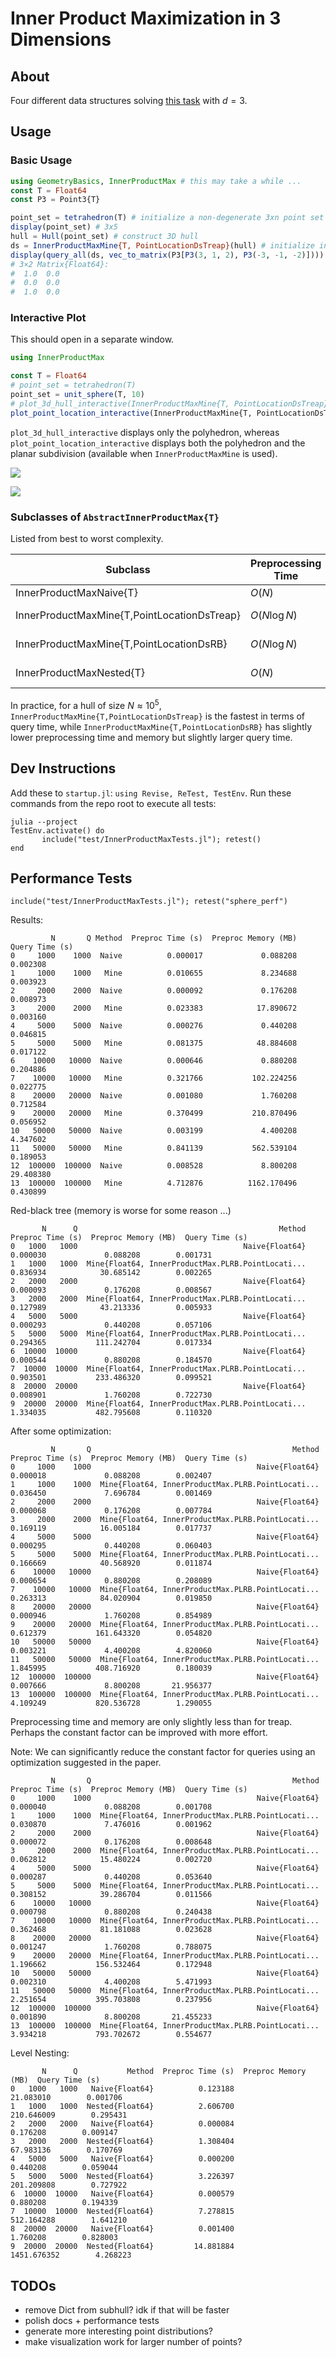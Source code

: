 # Inner Product Maximization in 3 Dimensions

## About

Four different data structures solving [this task](https://cstheory.stackexchange.com/questions/34503/maximizing-inner-product) with $d=3$.

## Usage

### Basic Usage

```julia
using GeometryBasics, InnerProductMax # this may take a while ...
const T = Float64
const P3 = Point3{T}

point_set = tetrahedron(T) # initialize a non-degenerate 3xn point set
display(point_set) # 3x5
hull = Hull(point_set) # construct 3D hull
ds = InnerProductMaxMine{T, PointLocationDsTreap}(hull) # initialize inner product maximization data structure
display(query_all(ds, vec_to_matrix(P3[P3(3, 1, 2), P3(-3, -1, -2)]))) # query max vector
# 3×2 Matrix{Float64}:
#  1.0  0.0
#  0.0  0.0
#  1.0  0.0
```

### Interactive Plot

This should open in a separate window.

```julia
using InnerProductMax

const T = Float64
# point_set = tetrahedron(T)
point_set = unit_sphere(T, 10)
# plot_3d_hull_interactive(InnerProductMaxMine{T, PointLocationDsTreap}, point_set)
plot_point_location_interactive(InnerProductMaxMine{T, PointLocationDsTreap}, point_set) 
```

`plot_3d_hull_interactive` displays only the polyhedron, whereas `plot_point_location_interactive` displays both the polyhedron and the planar subdivision (available when `InnerProductMaxMine` is used).

![](assets/vis_iprod1.png)

![](assets/vis_iprod2.png)

### Subclasses of `AbstractInnerProductMax{T}`

Listed from best to worst complexity.

| Subclass                                      | Preprocessing Time | Preprocessing Memory | Query Time  |
| --------------------------------------------- | ------------------ | -------------------- | ----------- |
| InnerProductMaxNaive{T}                       | $O(N)$             | $O(N)$               | $O(N)$      |
| InnerProductMaxMine{T,PointLocationDsTreap}   | $O(N\log N)$       | $O(N\log N)$         | $O(\log N)$ |
| InnerProductMaxMine{T,PointLocationDsRB}      | $O(N\log N)$       | $O(N)$               | $O(\log N)$ |
| InnerProductMaxNested{T}                      | $O(N)$             | $O(N)$               | $O(\log N)$ |
 
In practice, for a hull of size $N\approx 10^5$, `InnerProductMaxMine{T,PointLocationDsTreap}` is the fastest in terms of query time, while `InnerProductMaxMine{T,PointLocationDsRB}` has slightly lower preprocessing time and memory but slightly larger query time.

## Dev Instructions

Add these to `startup.jl`: `using Revise, ReTest, TestEnv`. Run these commands from the repo root to execute all tests:

```
julia --project
TestEnv.activate() do 
       include("test/InnerProductMaxTests.jl"); retest()
end
```

## Performance Tests 

```
include("test/InnerProductMaxTests.jl"); retest("sphere_perf")
```

Results:

```
         N       Q Method  Preproc Time (s)  Preproc Memory (MB)  Query Time (s)
0     1000    1000  Naive          0.000017             0.088208        0.002308
1     1000    1000   Mine          0.010655             8.234688        0.003923
2     2000    2000  Naive          0.000092             0.176208        0.008973
3     2000    2000   Mine          0.023383            17.890672        0.003160
4     5000    5000  Naive          0.000276             0.440208        0.046815
5     5000    5000   Mine          0.081375            48.884608        0.017122
6    10000   10000  Naive          0.000646             0.880208        0.204886
7    10000   10000   Mine          0.321766           102.224256        0.022775
8    20000   20000  Naive          0.001080             1.760208        0.712584
9    20000   20000   Mine          0.370499           210.870496        0.056952
10   50000   50000  Naive          0.003199             4.400208        4.347602
11   50000   50000   Mine          0.841139           562.539104        0.189053
12  100000  100000  Naive          0.008528             8.800208       29.408380
13  100000  100000   Mine          4.712876          1162.170496        0.430899
```

Red-black tree (memory is worse for some reason ...)

```
       N      Q                                             Method  Preproc Time (s)  Preproc Memory (MB)  Query Time (s)
0   1000   1000                                     Naive{Float64}          0.000030             0.088208        0.001731
1   1000   1000  Mine{Float64, InnerProductMax.PLRB.PointLocati...          0.836934            30.685142        0.002265
2   2000   2000                                     Naive{Float64}          0.000093             0.176208        0.008567
3   2000   2000  Mine{Float64, InnerProductMax.PLRB.PointLocati...          0.127989            43.213336        0.005933
4   5000   5000                                     Naive{Float64}          0.000293             0.440208        0.057106
5   5000   5000  Mine{Float64, InnerProductMax.PLRB.PointLocati...          0.294365           111.242704        0.017334
6  10000  10000                                     Naive{Float64}          0.000544             0.880208        0.184570
7  10000  10000  Mine{Float64, InnerProductMax.PLRB.PointLocati...          0.903501           233.486320        0.099521
8  20000  20000                                     Naive{Float64}          0.008901             1.760208        0.722730
9  20000  20000  Mine{Float64, InnerProductMax.PLRB.PointLocati...          1.334035           482.795608        0.110320
```

After some optimization:

```
         N       Q                                             Method  Preproc Time (s)  Preproc Memory (MB)  Query Time (s)
0     1000    1000                                     Naive{Float64}          0.000018             0.088208        0.002407
1     1000    1000  Mine{Float64, InnerProductMax.PLRB.PointLocati...          0.036450             7.696784        0.001469
2     2000    2000                                     Naive{Float64}          0.000068             0.176208        0.007784
3     2000    2000  Mine{Float64, InnerProductMax.PLRB.PointLocati...          0.169119            16.005184        0.017737
4     5000    5000                                     Naive{Float64}          0.000295             0.440208        0.060403
5     5000    5000  Mine{Float64, InnerProductMax.PLRB.PointLocati...          0.166669            40.568920        0.011874
6    10000   10000                                     Naive{Float64}          0.000654             0.880208        0.208089
7    10000   10000  Mine{Float64, InnerProductMax.PLRB.PointLocati...          0.263313            84.020904        0.019850
8    20000   20000                                     Naive{Float64}          0.000946             1.760208        0.854989
9    20000   20000  Mine{Float64, InnerProductMax.PLRB.PointLocati...          0.612379           161.643320        0.054820
10   50000   50000                                     Naive{Float64}          0.003221             4.400208        4.820060
11   50000   50000  Mine{Float64, InnerProductMax.PLRB.PointLocati...          1.845995           408.716920        0.180039
12  100000  100000                                     Naive{Float64}          0.007666             8.800208       21.956377
13  100000  100000  Mine{Float64, InnerProductMax.PLRB.PointLocati...          4.109249           820.536728        1.290055
```

Preprocessing time and memory are only slightly less than for treap. Perhaps the constant factor can be improved with more effort.

Note: We can significantly reduce the constant factor for queries using an optimization suggested in the paper.

```
         N       Q                                             Method  Preproc Time (s)  Preproc Memory (MB)  Query Time (s)
0     1000    1000                                     Naive{Float64}          0.000040             0.088208        0.001708
1     1000    1000  Mine{Float64, InnerProductMax.PLRB.PointLocati...          0.030870             7.476016        0.001962
2     2000    2000                                     Naive{Float64}          0.000072             0.176208        0.008648
3     2000    2000  Mine{Float64, InnerProductMax.PLRB.PointLocati...          0.062812            15.480224        0.002720
4     5000    5000                                     Naive{Float64}          0.000287             0.440208        0.053640
5     5000    5000  Mine{Float64, InnerProductMax.PLRB.PointLocati...          0.308152            39.286704        0.011566
6    10000   10000                                     Naive{Float64}          0.000798             0.880208        0.240438
7    10000   10000  Mine{Float64, InnerProductMax.PLRB.PointLocati...          0.362468            81.181088        0.023628
8    20000   20000                                     Naive{Float64}          0.001247             1.760208        0.788075
9    20000   20000  Mine{Float64, InnerProductMax.PLRB.PointLocati...          1.196662           156.532464        0.172948
10   50000   50000                                     Naive{Float64}          0.002310             4.400208        5.471993
11   50000   50000  Mine{Float64, InnerProductMax.PLRB.PointLocati...          2.251654           395.703808        0.237956
12  100000  100000                                     Naive{Float64}          0.001890             8.800208       21.455233
13  100000  100000  Mine{Float64, InnerProductMax.PLRB.PointLocati...          3.934218           793.702672        0.554677
```

Level Nesting:

```
       N      Q           Method  Preproc Time (s)  Preproc Memory (MB)  Query Time (s)
0   1000   1000   Naive{Float64}          0.123188            21.083010        0.001706
1   1000   1000  Nested{Float64}          2.606700           210.646009        0.295431
2   2000   2000   Naive{Float64}          0.000084             0.176208        0.009147
3   2000   2000  Nested{Float64}          1.308404            67.983136        0.170769
4   5000   5000   Naive{Float64}          0.000200             0.440208        0.059044
5   5000   5000  Nested{Float64}          3.226397           201.209808        0.727922
6  10000  10000   Naive{Float64}          0.000579             0.880208        0.194339
7  10000  10000  Nested{Float64}          7.278815           512.164288        1.641210
8  20000  20000   Naive{Float64}          0.001400             1.760208        0.828003
9  20000  20000  Nested{Float64}         14.881884          1451.676352        4.268223
```

## TODOs

 - remove Dict from subhull? idk if that will be faster
 - polish docs + performance tests
 - generate more interesting point distributions?
 - make visualization work for larger number of points?
